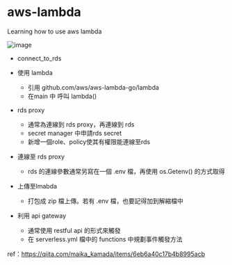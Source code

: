 # aws-lambda
Learning how to use aws lambda

![image](https://user-images.githubusercontent.com/51477633/130739769-b53d2e29-f0d3-4c6f-a786-5296d171b26e.png)


* connect_to_rds
* 使用 lambda
  *  引用 github.com/aws/aws-lambda-go/lambda
  *  在main 中 呼叫 lambda()

* rds proxy
  *  通常為連線到 rds proxy，再連線到 rds
  *  secret manager 中申請rds secret
  *  新增一個role、policy使其有權限能連線至rds

* 連線至 rds proxy
  * rds 的連線參數通常另寫在一個 .env 檔，再使用 os.Getenv() 的方式取得

* 上傳至lmabda
  * 打包成 zip 檔上傳。若有 .env 檔，也要記得加到解縮檔中

* 利用 api gateway
  *  通常使用 restful api 的形式來觸發
  *  在 serverless.yml 檔中的 functions 中規劃事件觸發方法

ref：https://qiita.com/maika_kamada/items/6eb6a40c17b4b8995acb
